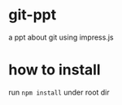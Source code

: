 git-ppt
=======

a ppt about git using impress.js

# how to install

run `npm install` under root dir
